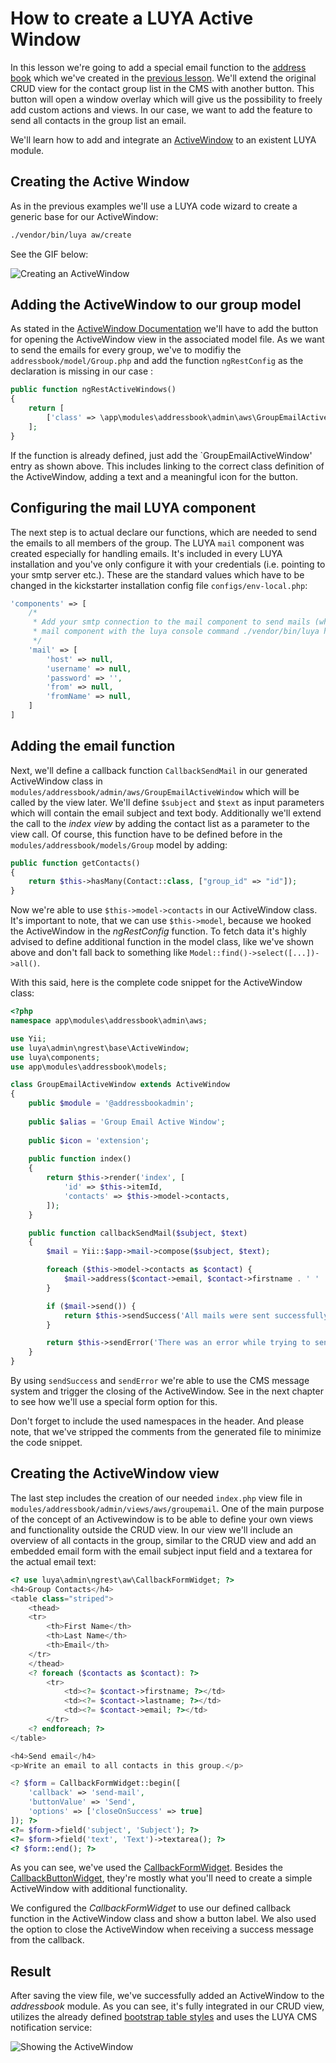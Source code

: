 # How to create a LUYA Active Window

In this lesson we're going to add a special email function to the [address book](https://github.com/luyadev/luya-module-addressbook) which we've created in the [previous lesson](https://github.com/luyadev/luya/blob/master/docs/guide/lesson-module.md). We'll extend the original CRUD view for the contact group list in the CMS with another button. This button will open a window overlay which will give us the possibility to freely add custom actions and views. In our case, we want to add the feature to send all contacts in the group list an email. 

We'll learn how to add and integrate an [ActiveWindow](https://luya.io/guide/ngrest-activewindow) to an existent LUYA module.

## Creating the Active Window

As in the previous examples we'll use a LUYA code wizard to create a generic base for our ActiveWindow:

```sh
./vendor/bin/luya aw/create
```
See the GIF below:

![Creating an ActiveWindow](https://raw.githubusercontent.com/luyadev/luya/master/docs/guide/img/aws-create.gif "Creating an ActiveWindow with LUYA code wizard")

## Adding the ActiveWindow to our group model

As stated in the [ActiveWindow Documentation]() we'll have to add the button for opening the ActiveWindow view in the associated model file. As we want to send the emails for every group, we've to modifiy the `addressbook/model/Group.php` and add the function `ngRestConfig` as the declaration is missing in our case :

```php
public function ngRestActiveWindows()
{
    return [
        ['class' => \app\modules\addressbook\admin\aws\GroupEmailActiveWindow::className(), 'alias' => 'Email to group', 'icon' => 'email'],
    ];
}
```

If the function is already defined, just add the `GroupEmailActiveWindow' entry as shown above.
This includes linking to the correct class definition of the ActiveWindow, adding a text and a meaningful icon for the button.

## Configuring the mail LUYA component

The next step is to actual declare our functions, which are needed to send the emails to all members of the group. The LUYA `mail` component was created especially for handling emails. It's included in every LUYA installation and you've only configure it with your credentials (i.e. pointing to your smtp server etc.). These are the standard values which have to be changed in the kickstarter installation config file `configs/env-local.php`:

```php
'components' => [        
    /*
     * Add your smtp connection to the mail component to send mails (which is required for secure login), you can test your
     * mail component with the luya console command ./vendor/bin/luya health/mailer.
     */
    'mail' => [
        'host' => null,
        'username' => null,
        'password' => '',
        'from' => null,
        'fromName' => null,
    ]
]
```

## Adding the email function

Next, we'll define a callback function `CallbackSendMail` in our generated ActiveWindow class in `modules/addressbook/admin/aws/GroupEmailActiveWindow` which will be called by the view later. We'll define `$subject` and `$text` as input parameters which will contain the email subject and text body. Additionally we'll extend the call to the *index view* by adding the contact list as a parameter to the view call. Of course, this function have to be defined before in the `modules/addressbook/models/Group` model by adding:

```php
public function getContacts()
{
    return $this->hasMany(Contact::class, ["group_id" => "id"]);
}
```
Now we're able to use `$this->model->contacts` in our ActiveWindow class. It's important to note, that we can use `$this->model`, because we hooked the ActiveWindow in the *ngRestConfig* function. To fetch data it's highly advised to define additional function in the model class, like we've shown above and don't fall back to something like `Model::find()->select([...])->all()`.

With this said, here is the complete code snippet for the ActiveWindow class:

```php
<?php
namespace app\modules\addressbook\admin\aws;

use Yii;
use luya\admin\ngrest\base\ActiveWindow;
use luya\components;
use app\modules\addressbook\models;

class GroupEmailActiveWindow extends ActiveWindow
{
    public $module = '@addressbookadmin';
    
    public $alias = 'Group Email Active Window';
    
    public $icon = 'extension';
    
    public function index()
    {
        return $this->render('index', [
            'id' => $this->itemId,
            'contacts' => $this->model->contacts,
        ]);
    }

    public function callbackSendMail($subject, $text)
    {
        $mail = Yii::$app->mail->compose($subject, $text);

        foreach ($this->model->contacts as $contact) {
            $mail->address($contact->email, $contact->firstname . ' ' . $contact->lastname);
        }

        if ($mail->send()) {
            return $this->sendSuccess('All mails were sent successfully!');
        }

        return $this->sendError('There was an error while trying to send the emails.');
    }
}
```

By using `sendSuccess` and `sendError` we're able to use the CMS message system and trigger the closing of the ActiveWindow. See in the next chapter to see how we'll use a special form option for this.

Don't forget to include the used namespaces in the header.
And please note, that we've stripped the comments from the generated file to minimize the code snippet.

## Creating the ActiveWindow view

The last step includes the creation of our needed `index.php` view file in `modules/addressbook/admin/views/aws/groupemail`.
One of the main purpose of the concept of an Activewindow is to be able to define your own views and functionality outside the CRUD view. 
In our view we'll include an overview of all contacts in the group, similar to the CRUD view and add an embedded email form with the email subject input field and a textarea for the actual email text: 

```php
<? use luya\admin\ngrest\aw\CallbackFormWidget; ?>
<h4>Group Contacts</h4>
<table class="striped">
    <thead>
    <tr>
        <th>First Name</th>
        <th>Last Name</th>
        <th>Email</th>
    </tr>
    </thead>
    <? foreach ($contacts as $contact): ?>
        <tr>
            <td><?= $contact->firstname; ?></td>
            <td><?= $contact->lastname; ?></td>
            <td><?= $contact->email; ?></td>
        </tr>
    <? endforeach; ?>
</table>

<h4>Send email</h4>
<p>Write an email to all contacts in this group.</p>

<? $form = CallbackFormWidget::begin([
    'callback' => 'send-mail',
    'buttonValue' => 'Send',
    'options' => ['closeOnSuccess' => true]
]); ?>
<?= $form->field('subject', 'Subject'); ?>
<?= $form->field('text', 'Text')->textarea(); ?>
<? $form::end(); ?>
```

As you can see, we've used the [CallbackFormWidget](https://luya.io/api/luya-admin-ngrest-aw-CallbackFormWidget). Besides the [CallbackButtonWidget](https://luya.io/api/luya-admin-ngrest-aw-CallbackButtonWidget), they're mostly what you'll need to create a simple ActiveWindow with additional functionality. 

We configured the *CallbackFormWidget* to use our defined callback function in the ActiveWindow class and show a button label. We also used the option to close the ActiveWindow when receiving a success message from the callback.

## Result

After saving the view file, we've successfully added an ActiveWindow to the *addressbook* module. As you can see, it's fully integrated in our CRUD view, utilizes the already defined [bootstrap table styles](https://getbootstrap.com/docs/4.0/content/tables/) and uses the LUYA CMS notification service:

![Showing the ActiveWindow](https://raw.githubusercontent.com/luyadev/luya/master/docs/guide/img/aws-result.gif "Showing the ActiveWindow")
